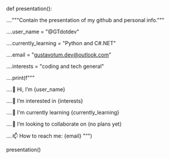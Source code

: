 def presentation():

...."""Contain the presentation of my github and personal info."""

....user_name = "@GTdotdev"

....currently_learning = "Python and C#.NET"

....email = "gustavotum.dev@outlook.com"

....interests = "coding and tech general"

....print(f"""

....👋 Hi, I’m {user_name}

....👀 I’m interested in {interests}

....🌱 I'm currently learning {currently_learning}

....💞️ I’m looking to collaborate on (no plans yet)

....📫 How to reach me: {email}
  """)

presentation()
<!---
GTdotdev/GTdotdev is a ✨ special ✨ repository because its `README.md` (this file) appears on your GitHub profile.
You can click the Preview link to take a look at your changes.
--->
